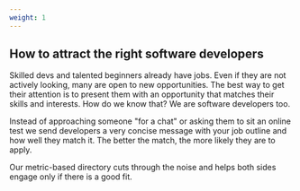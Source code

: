 ```yaml
---
weight: 1
---
```


## How to attract the right software developers

Skilled devs and talented beginners already have jobs. Even if they are not actively looking, many are open to new opportunities. The best way to get their attention is to present them with an opportunity that matches their skills and interests. How do we know that? We are software developers too.

Instead of approaching someone "for a chat" or asking them to sit an online test we send developers a very concise message with your job outline and how well they match it. The better the match, the more likely they are to apply.

Our metric-based directory cuts through the noise and helps both sides engage only if there is a good fit.